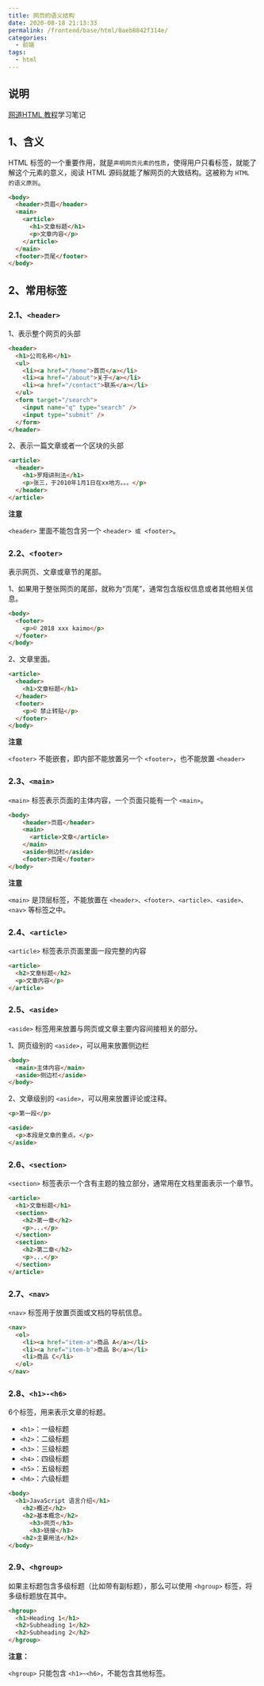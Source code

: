 ```yaml
---
title: 网页的语义结构
date: 2020-08-18 21:13:33
permalink: /frontend/base/html/0aeb8842f314e/
categories:
  - 前端
tags:
  - html
---
```



## 说明

[网道HTML 教程](https://wangdoc.com/html)学习笔记

## 1、含义

HTML 标签的一个重要作用，就是`声明网页元素的性质`，使得用户只看标签，就能了解这个元素的意义，阅读 HTML 源码就能了解网页的大致结构。这被称为 `HTML 的语义原则`。

```html
<body>
  <header>页眉</header>
  <main>
    <article>
      <h1>文章标题</h1>
      <p>文章内容</p>
    </article>
  </main>
  <footer>页尾</footer>
</body>
```

## 2、常用标签

### 2.1、`<header>`

1、表示整个网页的头部

```html
<header>
  <h1>公司名称</h1>
  <ul>
    <li><a href="/home">首页</a></li>
    <li><a href="/about">关于</a></li>
    <li><a href="/contact">联系</a></li>
  </ul>
  <form target="/search">
    <input name="q" type="search" />
    <input type="submit" />
  </form>
</header>
```

2、表示一篇文章或者一个区块的头部

```html
<article>
  <header>
    <h1>罗翔讲刑法</h1>
    <p>张三，于2010年1月1日在xx地方。。。</p>
  </header>
</article>
```

**注意**

`<header>` 里面不能包含另一个 `<header> 或 <footer>`。

### 2.2、`<footer>`

表示网页、文章或章节的尾部。

1、如果用于整张网页的尾部，就称为“页尾”，通常包含版权信息或者其他相关信息。

```html
<body>
  <footer>
    <p>© 2018 xxx kaimo</p>
  </footer>
</body>
```

2、文章里面。

```html
<article>
  <header>
    <h1>文章标题</h1>
  </header>
  <footer>
    <p>© 禁止转贴</p>
  </footer>
</body>
```

**注意**

`<footer>` 不能嵌套，即内部不能放置另一个 `<footer>`，也不能放置 `<header>`

### 2.3、`<main>`

`<main>` 标签表示页面的主体内容，一个页面只能有一个 `<main>`。

```html
<body>
    <header>页眉</header>
    <main>
      <article>文章</article>
    </main>
    <aside>侧边栏</aside>
    <footer>页尾</footer>
</body>
```

**注意**

`<main>` 是顶层标签，不能放置在 `<header>、<footer>、<article>、<aside>、<nav>` 等标签之中。

### 2.4、`<article>`

`<article>` 标签表示页面里面一段完整的内容

```html
<article>
  <h2>文章标题</h2>
  <p>文章内容</p>
</article>
```

### 2.5、`<aside>`

`<aside>` 标签用来放置与网页或文章主要内容间接相关的部分。

1、网页级别的 `<aside>`，可以用来放置侧边栏

```html
<body>
  <main>主体内容</main>
  <aside>侧边栏</aside>
</body>
```

2、文章级别的 `<aside>`，可以用来放置评论或注释。

```html
<p>第一段</p>

<aside>
  <p>本段是文章的重点。</p>
</aside>
```

### 2.6、`<section>`

`<section>` 标签表示一个含有主题的独立部分，通常用在文档里面表示一个章节。

```html
<article>
  <h1>文章标题</h1>
  <section>
    <h2>第一章</h2>
    <p>...</p>
  </section>
  <section>
    <h2>第二章</h2>
    <p>...</p>
  </section>
</article>
```

### 2.7、`<nav>`

`<nav>` 标签用于放置页面或文档的导航信息。

```html
<nav>
  <ol>
    <li><a href="item-a">商品 A</a></li>
    <li><a href="item-b">商品 B</a></li>
    <li>商品 C</li>
  </ol>
</nav>
```

### 2.8、`<h1>-<h6>`

6个标签，用来表示文章的标题。

- `<h1>`：一级标题
- `<h2>`：二级标题
- `<h3>`：三级标题
- `<h4>`：四级标题
- `<h5>`：五级标题
- `<h6>`：六级标题

```html
<body>
  <h1>JavaScript 语言介绍</h1>
    <h2>概述</h2>
    <h2>基本概念</h2>
      <h3>网页</h3>
      <h3>链接</h3>
    <h2>主要用法</h2>
</body>
```

### 2.9、`<hgroup>`

如果主标题包含多级标题（比如带有副标题），那么可以使用 `<hgroup>` 标签，将多级标题放在其中。

```html
<hgroup>
  <h1>Heading 1</h1>
  <h2>Subheading 1</h2>
  <h2>Subheading 2</h2>
</hgroup>
```

**注意：**

`<hgroup>` 只能包含 `<h1>~<h6>`，不能包含其他标签。

